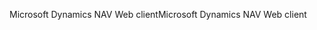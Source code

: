 <span data-ttu-id="32a12-101">Microsoft Dynamics NAV Web client</span><span class="sxs-lookup"><span data-stu-id="32a12-101">Microsoft Dynamics NAV Web client</span></span>